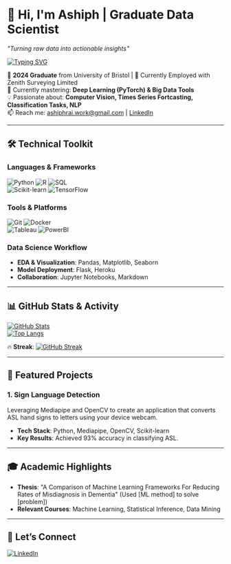 # 👋 Hi, I'm Ashiph | Graduate Data Scientist  
*"Turning raw data into actionable insights"*  

[![Typing SVG](https://readme-typing-svg.herokuapp.com?font=Fira+Code&pause=1000&color=FFFFFF&width=435&lines=Machine+Learning+Enthusiast;Data+Storyteller;Python+%7C+SQL+%7C+R)](https://git.io/typing-svg)  

🔬 **2024 Graduate** from University of Bristol | 🎯 Currently Employed with Zenith Surveying Limited  
🌱 Currently mastering: **Deep Learning (PyTorch) & Big Data Tools**  
💡 Passionate about: **Computer Vision, Times Series Fortcasting, Classification Tasks, NLP**  
📫 Reach me: ashiphrai.work@gmail.com | [LinkedIn](www.linkedin.com/in/ashiph-rai-75609b217)   

---

## 🛠️ Technical Toolkit  
### Languages & Frameworks  
![Python](https://img.shields.io/badge/Python-3776AB?logo=python&logoColor=white) ![R](https://img.shields.io/badge/R-276DC3?logo=r&logoColor=white) ![SQL](https://img.shields.io/badge/SQL-4479A1?logo=postgresql&logoColor=white)  
![Scikit-learn](https://img.shields.io/badge/scikit--learn-F7931E?logo=scikit-learn&logoColor=white) ![TensorFlow](https://img.shields.io/badge/TensorFlow-FF6F00?logo=tensorflow&logoColor=white)  

### Tools & Platforms  
![Git](https://img.shields.io/badge/Git-F05032?logo=git&logoColor=white) ![Docker](https://img.shields.io/badge/Docker-2496ED?logo=docker&logoColor=white)  
![Tableau](https://img.shields.io/badge/Tableau-E97627?logo=tableau&logoColor=white) ![PowerBI](https://img.shields.io/badge/PowerBI-F2C811?logo=powerbi&logoColor=black)  

### Data Science Workflow  
- **EDA & Visualization**: Pandas, Matplotlib, Seaborn  
- **Model Deployment**: Flask, Heroku  
- **Collaboration**: Jupyter Notebooks, Markdown  

---

## 📊 GitHub Stats & Activity  
[![GitHub Stats](https://github-readme-stats.vercel.app/api?username=ashiph-ui&show_icons=true&theme=merko&hide=issues)](https://github.com/anuraghazra/github-readme-stats)  
[![Top Langs](https://github-readme-stats.vercel.app/api/top-langs/?username=ashiph-ui&layout=compact&theme=merko)](https://github.com/anuraghazra/github-readme-stats)  

🔥 **Streak**: [![GitHub Streak](https://streak-stats.demolab.com/?user=ashiph-ui&theme=merko)](https://git.io/streak-stats)  

---

## 📂 Featured Projects  
### 1. Sign Language Detection  
Leveraging Mediapipe and OpenCV to create an application that converts ASL hand signs to letters using your device webcam.  
- **Tech Stack**: Python, Mediapipe, OpenCV, Scikit-learn 
- **Key Results**: Achieved 93% accuracy in classifying ASL.  
---

## 🎓 Academic Highlights  
- **Thesis**: "A Comparison of Machine Learning Frameworks For Reducing Rates of Misdiagnosis in Dementia" (Used [ML method] to solve [problem])  
- **Relevant Courses**: Machine Learning, Statistical Inference, Data Mining 

---

## 🤝 Let’s Connect  
[![LinkedIn](https://img.shields.io/badge/LinkedIn-0077B5?logo=linkedin&logoColor=white)](www.linkedin.com/in/ashiph-rai-75609b217)  
